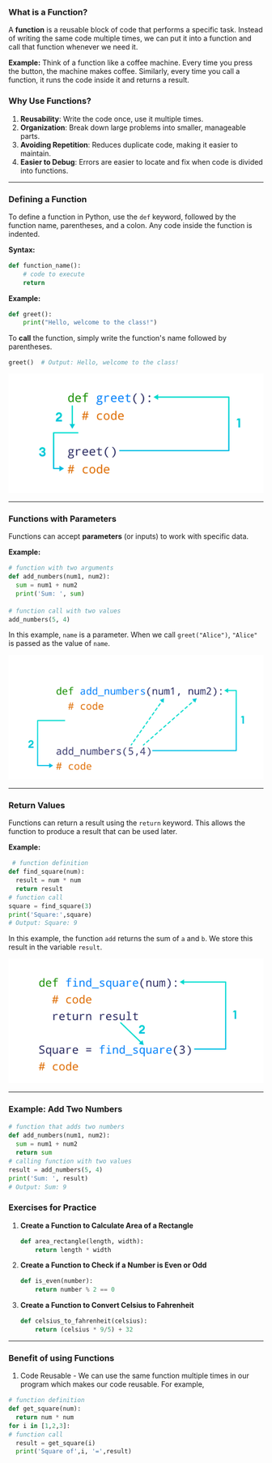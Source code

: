 ### What is a Function?

A **function** is a reusable block of code that performs a specific task. Instead of writing the same code multiple times, we can put it into a function and call that function whenever we need it.

**Example:**
Think of a function like a coffee machine. Every time you press the button, the machine makes coffee. Similarly, every time you call a function, it runs the code inside it and returns a result.

### Why Use Functions?

1. **Reusability**: Write the code once, use it multiple times.
2. **Organization**: Break down large problems into smaller, manageable parts.
3. **Avoiding Repetition**: Reduces duplicate code, making it easier to maintain.
4. **Easier to Debug**: Errors are easier to locate and fix when code is divided into functions.

---

### Defining a Function

To define a function in Python, use the `def` keyword, followed by the function name, parentheses, and a colon. Any code inside the function is indented.

**Syntax:**

```python
def function_name():
    # code to execute
    return
```

**Example:**

```python
def greet():
    print("Hello, welcome to the class!")
```

To **call** the function, simply write the function's name followed by parentheses.

```python
greet()  # Output: Hello, welcome to the class!
```

![image.png](../../images/image%20(1).png)

---

### Functions with Parameters

Functions can accept **parameters** (or inputs) to work with specific data.

**Example:**

```python
# function with two arguments 
def add_numbers(num1, num2): 
  sum = num1 + num2 
  print('Sum: ', sum) 

# function call with two values 
add_numbers(5, 4)
```

In this example, `name` is a parameter. When we call `greet("Alice")`, `"Alice"` is passed as the value of `name`.

![image.png](../../images/image%20(2).png)

---

### Return Values

Functions can return a result using the `return` keyword. This allows the function to produce a result that can be used later.

**Example:**

```python
 # function definition 
def find_square(num): 
  result = num * num 
  return result 
# function call 
square = find_square(3) 
print('Square:',square) 
# Output: Square: 9
```

In this example, the function `add` returns the sum of `a` and `b`. We store this result in the variable `result`.

![image.png](../../images/image%20(3).png)

---

### Example: Add Two Numbers

```python
# function that adds two numbers 
def add_numbers(num1, num2): 
  sum = num1 + num2 
  return sum 
# calling function with two values 
result = add_numbers(5, 4) 
print('Sum: ', result) 
# Output: Sum: 9
```

### Exercises for Practice

1. **Create a Function to Calculate Area of a Rectangle**
    
    ```python
    def area_rectangle(length, width):
        return length * width
    ```
    
2. **Create a Function to Check if a Number is Even or Odd**
    
    ```python
    def is_even(number):
        return number % 2 == 0
    ```
    
3. **Create a Function to Convert Celsius to Fahrenheit**
    
    ```python
    def celsius_to_fahrenheit(celsius):
        return (celsius * 9/5) + 32
    ```
    

---

### Benefit of using Functions

1. Code Reusable - We can use the same function multiple times in our program which
makes our code reusable. For example,

```python
# function definition 
def get_square(num): 
  return num * num 
for i in [1,2,3]: 
# function call 
  result = get_square(i) 
  print('Square of',i, '=',result)
```
